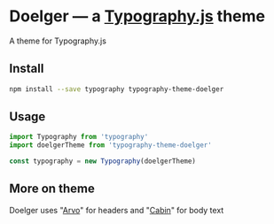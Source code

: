 # Doelger — a <a href='https://github.com/kyleamathews/typography.js'>Typography.js</a> theme

A theme for Typography.js

## Install
```bash
npm install --save typography typography-theme-doelger
```
## Usage
```javascript
import Typography from 'typography'
import doelgerTheme from 'typography-theme-doelger'

const typography = new Typography(doelgerTheme)
```
## More on theme

Doelger uses "<a href='https://fonts.google.com/specimen/Arvo'>Arvo</a>" for headers and "<a href='https://fonts.google.com/specimen/Cabin'>Cabin</a>" for body text
